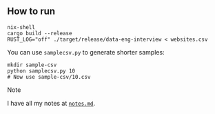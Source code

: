 ## How to run

``` shell
nix-shell
cargo build --release
RUST_LOG="off" ./target/release/data-eng-interview < websites.csv
```

You can use ``samplecsv.py`` to generate shorter samples:

``` shell
mkdir sample-csv
python samplecsv.py 10
# Now use sample-csv/10.csv
```

> [!NOTE]
> I have all my notes at [``notes.md``](./notes.md).
